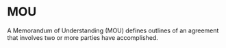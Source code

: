 <h1>MOU </h1>

<p>A Memorandum of Understanding (MOU) defines outlines of an agreement that involves two or more parties have accomplished.</p>
